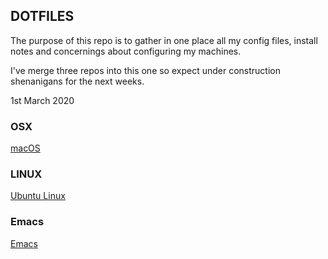 ## DOTFILES

The purpose of this repo is to gather in one place all my config files, install notes and concernings about configuring my machines.

I've merge three repos into this one so expect under construction shenanigans for the next weeks.

1st March 2020

### OSX

[macOS](/osx)

### LINUX

[Ubuntu Linux](/linux)

### Emacs

[Emacs](/emacs)
